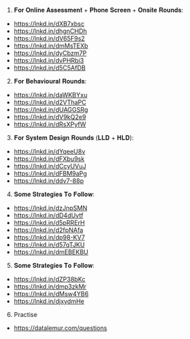 1) 𝐅𝐨𝐫 𝐎𝐧𝐥𝐢𝐧𝐞 𝐀𝐬𝐬𝐞𝐬𝐬𝐦𝐞𝐧𝐭 + 𝐏𝐡𝐨𝐧𝐞 𝐒𝐜𝐫𝐞𝐞𝐧 + 𝐎𝐧𝐬𝐢𝐭𝐞 𝐑𝐨𝐮𝐧𝐝𝐬:

- https://lnkd.in/dXB7xbsc
- https://lnkd.in/dhgnCHDh
- https://lnkd.in/dV65F9s2
- https://lnkd.in/dmMsTEXb
- https://lnkd.in/dyCbzm7P
- https://lnkd.in/dvPHRbi3
- https://lnkd.in/d5C5AfDB


2) 𝐅𝐨𝐫 𝐁𝐞𝐡𝐚𝐯𝐢𝐨𝐮𝐫𝐚𝐥 𝐑𝐨𝐮𝐧𝐝𝐬:

- https://lnkd.in/daWKBYxu
- https://lnkd.in/d2VThaPC
- https://lnkd.in/dUAGGSRg
- https://lnkd.in/dV9kQ2e9
- https://lnkd.in/dRsXPyfW


3) 𝐅𝐨𝐫 𝐒𝐲𝐬𝐭𝐞𝐦 𝐃𝐞𝐬𝐢𝐠𝐧 𝐑𝐨𝐮𝐧𝐝𝐬 (𝐋𝐋𝐃 + 𝐇𝐋𝐃):

- https://lnkd.in/dYqeeU8v
- https://lnkd.in/dFXbu9sk
- https://lnkd.in/dCcyUVuJ
- https://lnkd.in/dFBM9aPg
- https://lnkd.in/ddv7-88p


4) 𝐒𝐨𝐦𝐞 𝐒𝐭𝐫𝐚𝐭𝐞𝐠𝐢𝐞𝐬 𝐓𝐨 𝐅𝐨𝐥𝐥𝐨𝐰:

- https://lnkd.in/dzJnpSMN
- https://lnkd.in/dD4dUvtf
- https://lnkd.in/d5pRRErH
- https://lnkd.in/d2fpNAfa
- https://lnkd.in/dp98-KV7
- https://lnkd.in/d57qTJKU
- https://lnkd.in/dmEBEKBU


5) 𝐒𝐨𝐦𝐞 𝐒𝐭𝐫𝐚𝐭𝐞𝐠𝐢𝐞𝐬 𝐓𝐨 𝐅𝐨𝐥𝐥𝐨𝐰:

- https://lnkd.in/dZP38bKc
- https://lnkd.in/dmp3zkMr
- https://lnkd.in/dMsw4YB6
- https://lnkd.in/djxydmHe

6) Practise
- https://datalemur.com/questions
